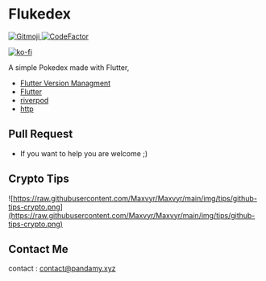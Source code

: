 # Flukedex

<a href="https://gitmoji.dev">
  <img src="https://img.shields.io/badge/gitmoji-%20😜%20😍-FFDD67.svg?style=flat-square" alt="Gitmoji">
</a>
<a href="https://www.codefactor.io/repository/github/maxvyr/flukedex"><img src="https://www.codefactor.io/repository/github/maxvyr/flukedex/badge" alt="CodeFactor" /></a>

[![ko-fi](https://ko-fi.com/img/githubbutton_sm.svg)](https://ko-fi.com/A0A72UVP8)

A simple Pokedex made with Flutter, 
- [Flutter Version Managment](https://fvm.app/)
- [Flutter](https://flutter.dev/)
- [riverpod](https://riverpod.dev/)
- [http](https://pub.dev/packages/http/changelog)

## Pull Request

- If you want to help you are welcome ;)

## Crypto Tips

![https://raw.githubusercontent.com/Maxvyr/Maxvyr/main/img/tips/github-tips-crypto.png](https://raw.githubusercontent.com/Maxvyr/Maxvyr/main/img/tips/github-tips-crypto.png)

## Contact Me

contact : [contact@pandamy.xyz](mailto:contact@pandamy.xyz)